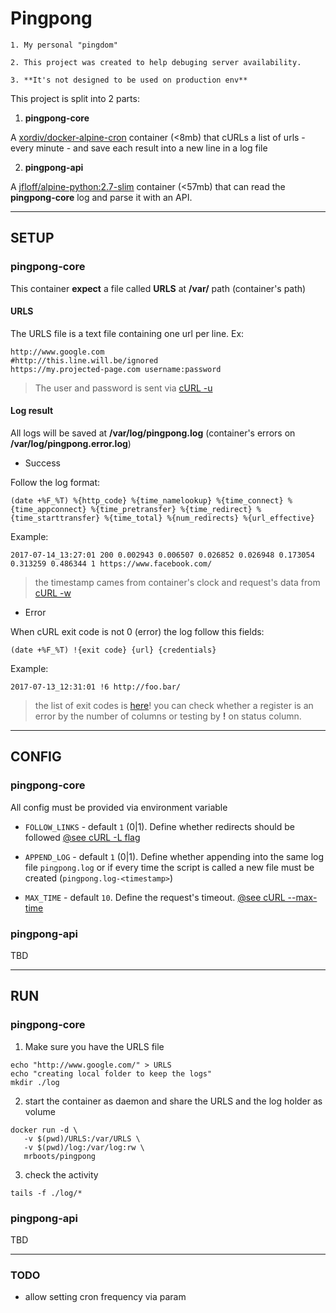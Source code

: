 # Pingpong

	1. My personal "pingdom"

	2. This project was created to help debuging server availability.

	3. **It's not designed to be used on production env**

This project is split into 2 parts:

1. **pingpong-core**

A [xordiv/docker-alpine-cron](https://github.com/xordiv/docker-alpine-cron) container (<8mb) that cURLs a list of urls - every minute - and save each result into a new line in a log file

2. **pingpong-api**

A [jfloff/alpine-python:2.7-slim](https://github.com/jfloff/alpine-python) container (<57mb) that can read the **pingpong-core** log and parse it with an API.

----

## SETUP

### pingpong-core

This container **expect** a file called **URLS** at **/var/** path (container's path)

#### URLS

The URLS file is a text file containing one url per line. Ex:

	http://www.google.com
	#http://this.line.will.be/ignored
	https://my.projected-page.com username:password

> The user and password is sent via [cURL -u](https://curl.haxx.se/docs/manpage.html#-u)

#### Log result

All logs will be saved at **/var/log/pingpong.log** (container's errors on **/var/log/pingpong.error.log**)

* Success

Follow the log format:

```
(date +%F_%T) %{http_code} %{time_namelookup} %{time_connect} %{time_appconnect} %{time_pretransfer} %{time_redirect} %{time_starttransfer} %{time_total} %{num_redirects} %{url_effective}
```

Example:

```
2017-07-14_13:27:01 200 0.002943 0.006507 0.026852 0.026948 0.173054 0.313259 0.486344 1 https://www.facebook.com/
```

> the timestamp cames from container's clock and request's data from [cURL -w](https://curl.haxx.se/docs/manpage.html#-w)

* Error

When cURL exit code is not 0 (error) the log follow this fields:

```
(date +%F_%T) !{exit code} {url} {credentials}
```

Example:

```
2017-07-13_12:31:01 !6 http://foo.bar/
```

> the list of exit codes is [here](https://curl.haxx.se/libcurl/c/libcurl-errors.html)!
> you can check whether a register is an error by the number of columns or testing by **!** on status column.

----

## CONFIG

### pingpong-core

All config must be provided via environment variable

* `FOLLOW_LINKS` - default `1` (0|1). Define whether redirects should be followed [@see cURL -L flag](https://curl.haxx.se/docs/manpage.html#-L)

* `APPEND_LOG` - default `1` (0|1). Define whether appending into the  same log file `pingpong.log` or if every time the script is called a new file must be created (`pingpong.log-<timestamp>`)

* `MAX_TIME` - default `10`. Define the request's timeout. [@see cURL --max-time](https://curl.haxx.se/docs/manpage.html#-m)

### pingpong-api

TBD

----

## RUN

### pingpong-core

1. Make sure you have the URLS file

```
echo "http://www.google.com/" > URLS
echo "creating local folder to keep the logs"
mkdir ./log

```

2. start the container as daemon and share the URLS and the log holder as volume

```
docker run -d \
   -v $(pwd)/URLS:/var/URLS \
   -v $(pwd)/log:/var/log:rw \
   mrboots/pingpong
```

3. check the activity

```
tails -f ./log/*
```

### pingpong-api

TBD

---

### TODO

* allow setting cron frequency via param
